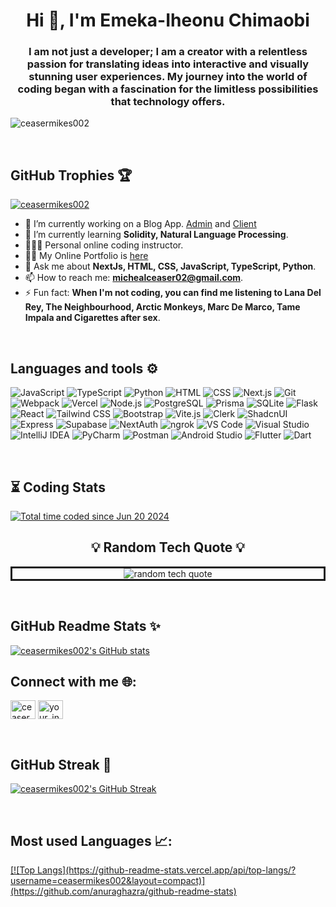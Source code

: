 <h1 align="center">Hi 👋, I'm Emeka-Iheonu Chimaobi</h1>
<h3 align="center">I am not just a developer; I am a creator with a relentless passion for translating ideas into interactive and visually stunning user experiences. My journey into the world of coding began with a fascination for the limitless possibilities that technology offers.</h3>

<p align="left"> <img src="https://komarev.com/ghpvc/?username=ceasermikes002&label=Profile%20views&color=0e75b6&style=flat" alt="ceasermikes002" /> </p>

<br/>
<h2 align="left">GitHub Trophies 🏆</h2>
<p align="left"> <a href="https://github.com/ryo-ma/github-profile-trophy"><img src="https://github-profile-trophy.vercel.app/?username=ceasermikes002" alt="ceasermikes002" /></a> </p>

- 🔭 I’m currently working on a Blog App. [Admin](https://github.com/ceasermikes002/blog-fullstack-admin) and [Client](https://github.com/ceasermikes002/blog-fullstack-client)
- 🌱 I’m currently learning **Solidity, Natural Language Processing**.
- 👨🏽‍🏫 Personal online coding instructor.
- 👨‍💻 My Online Portfolio is [here](https://chima-portfolio.vercel.app/)
- 💬 Ask me about **NextJs, HTML, CSS, JavaScript, TypeScript, Python**.
- 📫 How to reach me: **michealceaser02@gmail.com**.
- ⚡ Fun fact: **When I'm not coding, you can find me listening to Lana Del Rey, The Neighbourhood, Arctic Monkeys, Marc De Marco, Tame Impala and Cigarettes after sex**.
<br/>

<!-- Languages & Tools Icons -->
<h2 align="left">Languages and tools ⚙️</h2>
<p align="left">
  <img src="https://img.shields.io/badge/JavaScript-F7DF1C?style=for-the-badge&logo=javascript&logoColor=black" alt="JavaScript" />
  <img src="https://img.shields.io/badge/TypeScript-3178C6?style=for-the-badge&logo=typescript&logoColor=white" alt="TypeScript" />
  <img src="https://img.shields.io/badge/Python-3776AB?style=for-the-badge&logo=python&logoColor=white" alt="Python" />
  <img src="https://img.shields.io/badge/HTML-E34F26?style=for-the-badge&logo=html5&logoColor=white" alt="HTML" />
  <img src="https://img.shields.io/badge/CSS-1572B6?style=for-the-badge&logo=css3&logoColor=white" alt="CSS" />
  <img src="https://img.shields.io/badge/Next.js-000000?style=for-the-badge&logo=next.js&logoColor=white" alt="Next.js" />
  <img src="https://img.shields.io/badge/Git-F05032?style=for-the-badge&logo=git&logoColor=white" alt="Git" />
  <img src="https://img.shields.io/badge/Webpack-8DD6F9?style=for-the-badge&logo=webpack&logoColor=black" alt="Webpack" />
  <img src="https://img.shields.io/badge/Vercel-000000?style=for-the-badge&logo=vercel&logoColor=white" alt="Vercel" />
  <img src="https://img.shields.io/badge/Node.js-339933?style=for-the-badge&logo=node.js&logoColor=white" alt="Node.js" />
  <img src="https://img.shields.io/badge/PostgreSQL-4169E1?style=for-the-badge&logo=postgresql&logoColor=white" alt="PostgreSQL" />
  <img src="https://img.shields.io/badge/Prisma-2D3748?style=for-the-badge&logo=prisma&logoColor=white" alt="Prisma" />
  <img src="https://img.shields.io/badge/SQLite-003B57?style=for-the-badge&logo=sqlite&logoColor=white" alt="SQLite" />
  <img src="https://img.shields.io/badge/Flask-000000?style=for-the-badge&logo=flask&logoColor=white" alt="Flask" />
  <img src="https://img.shields.io/badge/React-61DAFB?style=for-the-badge&logo=react&logoColor=black" alt="React" />
  <img src="https://img.shields.io/badge/Tailwind_CSS-06B6D4?style=for-the-badge&logo=tailwindcss&logoColor=white" alt="Tailwind CSS" />
  <img src="https://img.shields.io/badge/Bootstrap-7952B3?style=for-the-badge&logo=bootstrap&logoColor=white" alt="Bootstrap" />
  <img src="https://img.shields.io/badge/Vite.js-646CFF?style=for-the-badge&logo=vite&logoColor=white" alt="Vite.js" />
  <img src="https://img.shields.io/badge/Clerk-1F2937?style=for-the-badge&logo=clerk&logoColor=white" alt="Clerk" />
  <img src="https://img.shields.io/badge/ShadcnUI-4A5568?style=for-the-badge&logo=shadcnui&logoColor=white" alt="ShadcnUI" />
  <img src="https://img.shields.io/badge/Express-000000?style=for-the-badge&logo=express&logoColor=white" alt="Express" />
  <img src="https://img.shields.io/badge/Supabase-3ECF8E?style=for-the-badge&logo=supabase&logoColor=white" alt="Supabase" />
  <img src="https://img.shields.io/badge/NextAuth.js-000000?style=for-the-badge&logo=nextauth&logoColor=white" alt="NextAuth" />
  <img src="https://img.shields.io/badge/ngrok-1F1F1F?style=for-the-badge&logo=ngrok&logoColor=white" alt="ngrok" />
  <img src="https://img.shields.io/badge/VS_Code-007ACC?style=for-the-badge&logo=visual-studio-code&logoColor=white" alt="VS Code" />
  <img src="https://img.shields.io/badge/Visual_Studio-5C2D91?style=for-the-badge&logo=visual-studio&logoColor=white" alt="Visual Studio" />
  <img src="https://img.shields.io/badge/IntelliJ_IDEA-000000?style=for-the-badge&logo=intellij-idea&logoColor=white" alt="IntelliJ IDEA" />
  <img src="https://img.shields.io/badge/PyCharm-000000?style=for-the-badge&logo=pycharm&logoColor=white" alt="PyCharm" />
  <img src="https://img.shields.io/badge/Postman-FF6C37?style=for-the-badge&logo=postman&logoColor=white" alt="Postman" />
  <img src="https://img.shields.io/badge/Android_Studio-3DDC84?style=for-the-badge&logo=android-studio&logoColor=white" alt="Android Studio" />
  <img src="https://img.shields.io/badge/Flutter-02569B?style=for-the-badge&logo=flutter&logoColor=white" alt="Flutter" />
  <img src="https://img.shields.io/badge/Dart-0175C2?style=for-the-badge&logo=dart&logoColor=white" alt="Dart" />
</p>
<br/>

<!-- WakaTime Stats -->
<h2 align="left">⏳ Coding Stats</h2>
<p align="left">
 <a href="https://wakatime.com/@1de2f53e-caac-432b-bb25-4b3a67e31e49"><img src="https://wakatime.com/badge/user/1de2f53e-caac-432b-bb25-4b3a67e31e49.svg" alt="Total time coded since Jun 20 2024" /></a>
</p>

<!-- Random Tech Quote -->
<h2 align="center">💡 Random Tech Quote 💡</h2>
<p align="center" style="border-style: solid;">
  <img src="https://quotes-github-readme.vercel.app/api?type=horizontal&theme=dark" alt="random tech quote" />
</p>
<br/>

<!-- GitHub Readme Stats -->
  <h2 align="left">GitHub Readme Stats ✨</h2>
  <a href="https://github.com/anuraghazra/github-readme-stats">
    <img src="https://github-readme-stats.vercel.app/api?username=ceasermikes002&show_icons=true&theme=dracula" alt="ceasermikes002's GitHub stats" />
  </a>
  <br />

<!-- Connect with Me -->
<h2 align="left">Connect with me 🌐:</h2>
<p align="left">
  <a href="https://twitter.com/ceaser_mikes" target="blank"><img align="center" src="https://raw.githubusercontent.com/rahuldkjain/github-profile-readme-generator/master/src/images/icons/Social/twitter.svg" alt="ceaser_mikes" height="30" width="40" /></a>
  <a href="https://www.instagram.com/_.ctech_" target="blank"><img align="center" src="https://raw.githubusercontent.com/rahuldkjain/github-profile-readme-generator/master/src/images/icons/Social/instagram.svg" alt="your_instagram_username" height="30" width="40" /></a>
</p>
<br/>

<!-- GitHub Readme Streak Stats -->
<h2 align="left">GitHub Streak 🐙</h2>
<p align="left">
  <a href="https://github.com/DenverCoder1/github-readme-streak-stats">
    <img src="https://github-readme-streak-stats.herokuapp.com/?user=ceasermikes002&theme=dark&hide_border=true" alt="ceasermikes002's GitHub Streak" />
  </a>
</p>
<br/>

<!-- Languages and Tools -->
<h2 align="left">Most used Languages 📈:</h2>
<p align="left">
  <!-- Add your existing tools and languages here -->
  <!-- Example for GitHub Readme Stats -->
  <a href="https://github.com/anuraghazra/github-readme-stats">
[![Top Langs](https://github-readme-stats.vercel.app/api/top-langs/?username=ceasermikes002&layout=compact)](https://github.com/anuraghazra/github-readme-stats)  </a>
</p>
